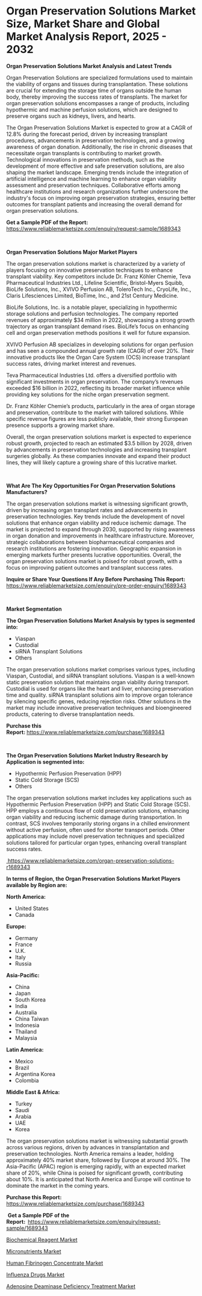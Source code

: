 <p><h1>Organ Preservation Solutions Market Size, Market Share and Global Market Analysis Report, 2025 - 2032</h1></p><p><strong>Organ Preservation Solutions Market Analysis and Latest Trends</strong></p>
<p><p>Organ Preservation Solutions are specialized formulations used to maintain the viability of organs and tissues during transplantation. These solutions are crucial for extending the storage time of organs outside the human body, thereby improving the success rates of transplants. The market for organ preservation solutions encompasses a range of products, including hypothermic and machine perfusion solutions, which are designed to preserve organs such as kidneys, livers, and hearts.</p><p>The Organ Preservation Solutions Market is expected to grow at a CAGR of 12.8% during the forecast period, driven by increasing transplant procedures, advancements in preservation technologies, and a growing awareness of organ donation. Additionally, the rise in chronic diseases that necessitate organ transplants is contributing to market growth. Technological innovations in preservation methods, such as the development of more effective and safe preservation solutions, are also shaping the market landscape. Emerging trends include the integration of artificial intelligence and machine learning to enhance organ viability assessment and preservation techniques. Collaborative efforts among healthcare institutions and research organizations further underscore the industry's focus on improving organ preservation strategies, ensuring better outcomes for transplant patients and increasing the overall demand for organ preservation solutions.</p></p>
<p><strong>Get a Sample PDF of the Report:&nbsp;</strong> <a href="https://www.reliablemarketsize.com/enquiry/request-sample/1689343?utm_campaign=2034&utm_medium=2&utm_source=Github&utm_content=ia&utm_term=08032025&utm_id=organ-preservation-solutions">https://www.reliablemarketsize.com/enquiry/request-sample/1689343</a></p>
<p>&nbsp;</p>
<p><strong>Organ Preservation Solutions Major Market Players</strong></p>
<p><p>The organ preservation solutions market is characterized by a variety of players focusing on innovative preservation techniques to enhance transplant viability. Key competitors include Dr. Franz Köhler Chemie, Teva Pharmaceutical Industries Ltd., Lifeline Scientific, Bristol-Myers Squibb, BioLife Solutions, Inc., XVIVO Perfusion AB, ToleroTech Inc., CryoLife, Inc., Claris Lifesciences Limited, BioTime, Inc., and 21st Century Medicine.</p><p>BioLife Solutions, Inc. is a notable player, specializing in hypothermic storage solutions and perfusion technologies. The company reported revenues of approximately $34 million in 2022, showcasing a strong growth trajectory as organ transplant demand rises. BioLife’s focus on enhancing cell and organ preservation methods positions it well for future expansion.</p><p>XVIVO Perfusion AB specializes in developing solutions for organ perfusion and has seen a compounded annual growth rate (CAGR) of over 20%. Their innovative products like the Organ Care System (OCS) increase transplant success rates, driving market interest and revenues.</p><p>Teva Pharmaceutical Industries Ltd. offers a diversified portfolio with significant investments in organ preservation. The company’s revenues exceeded $16 billion in 2022, reflecting its broader market influence while providing key solutions for the niche organ preservation segment.</p><p>Dr. Franz Köhler Chemie’s products, particularly in the area of organ storage and preservation, contribute to the market with tailored solutions. While specific revenue figures are less publicly available, their strong European presence supports a growing market share.</p><p>Overall, the organ preservation solutions market is expected to experience robust growth, projected to reach an estimated $3.5 billion by 2028, driven by advancements in preservation technologies and increasing transplant surgeries globally. As these companies innovate and expand their product lines, they will likely capture a growing share of this lucrative market.</p></p>
<p>&nbsp;</p>
<p><strong>What Are The Key Opportunities For Organ Preservation Solutions Manufacturers?</strong></p>
<p><p>The organ preservation solutions market is witnessing significant growth, driven by increasing organ transplant rates and advancements in preservation technologies. Key trends include the development of novel solutions that enhance organ viability and reduce ischemic damage. The market is projected to expand through 2030, supported by rising awareness in organ donation and improvements in healthcare infrastructure. Moreover, strategic collaborations between biopharmaceutical companies and research institutions are fostering innovation. Geographic expansion in emerging markets further presents lucrative opportunities. Overall, the organ preservation solutions market is poised for robust growth, with a focus on improving patient outcomes and transplant success rates.</p></p>
<p><strong>Inquire or Share Your Questions If Any Before Purchasing This Report:</strong> <a href="https://www.reliablemarketsize.com/enquiry/pre-order-enquiry/1689343?utm_campaign=2034&utm_medium=2&utm_source=Github&utm_content=ia&utm_term=08032025&utm_id=organ-preservation-solutions">https://www.reliablemarketsize.com/enquiry/pre-order-enquiry/1689343</a></p>
<p>&nbsp;</p>
<p><strong>Market Segmentation</strong></p>
<p><strong>The Organ Preservation Solutions Market Analysis by types is segmented into:</strong></p>
<p><ul><li>Viaspan</li><li>Custodial</li><li>siRNA Transplant Solutions</li><li>Others</li></ul></p>
<p><p>The organ preservation solutions market comprises various types, including Viaspan, Custodial, and siRNA transplant solutions. Viaspan is a well-known static preservation solution that maintains organ viability during transport. Custodial is used for organs like the heart and liver, enhancing preservation time and quality. siRNA transplant solutions aim to improve organ tolerance by silencing specific genes, reducing rejection risks. Other solutions in the market may include innovative preservation techniques and bioengineered products, catering to diverse transplantation needs.</p></p>
<p><strong>Purchase this Report:&nbsp;</strong><a href="https://www.reliablemarketsize.com/purchase/1689343?utm_campaign=2034&utm_medium=2&utm_source=Github&utm_content=ia&utm_term=08032025&utm_id=organ-preservation-solutions">https://www.reliablemarketsize.com/purchase/1689343</a></p>
<p>&nbsp;</p>
<p><strong>The Organ Preservation Solutions Market Industry Research by Application is segmented into:</strong></p>
<p><ul><li>Hypothermic Perfusion Preservation (HPP)</li><li>Static Cold Storage (SCS)</li><li>Others</li></ul></p>
<p><p>The organ preservation solutions market includes key applications such as Hypothermic Perfusion Preservation (HPP) and Static Cold Storage (SCS). HPP employs a continuous flow of cold preservation solutions, enhancing organ viability and reducing ischemic damage during transportation. In contrast, SCS involves temporarily storing organs in a chilled environment without active perfusion, often used for shorter transport periods. Other applications may include novel preservation techniques and specialized solutions tailored for particular organ types, enhancing overall transplant success rates.</p></p>
<p><a href="https://www.reliablemarketsize.com/organ-preservation-solutions-r1689343?utm_campaign=2034&utm_medium=2&utm_source=Github&utm_content=ia&utm_term=08032025&utm_id=organ-preservation-solutions">&nbsp;https://www.reliablemarketsize.com/organ-preservation-solutions-r1689343</a></p>
<p><strong>In terms of Region, the Organ Preservation Solutions Market Players available by Region are:</strong></p>
<p>
    <p> <strong> North America: </strong>
        <ul>
            <li>United States</li>
            <li>Canada</li>
        </ul>
        </p> 
    <p> <strong> Europe: </strong>
        <ul>
            <li>Germany</li>
            <li>France</li>
            <li>U.K.</li>
            <li>Italy</li>
            <li>Russia</li>
        </ul>
        </p> 
    <p> <strong> Asia-Pacific: </strong>
        <ul>
            <li>China</li>
            <li>Japan</li>
            <li>South Korea</li>
            <li>India</li>
            <li>Australia</li>
            <li>China Taiwan</li>
            <li>Indonesia</li>
            <li>Thailand</li>
            <li>Malaysia</li>
        </ul>
        </p> 
    <p> <strong> Latin America: </strong>
        <ul>
            <li>Mexico</li>
            <li>Brazil</li>
            <li>Argentina Korea</li>
            <li>Colombia</li>
        </ul>
        </p> 
    <p> <strong> Middle East & Africa: </strong>
        <ul>
            <li>Turkey</li>
            <li>Saudi</li>
            <li>Arabia</li>
            <li>UAE</li>
            <li>Korea</li>
        </ul>
    </p>
    </p>
<p><p>The organ preservation solutions market is witnessing substantial growth across various regions, driven by advances in transplantation and preservation technologies. North America remains a leader, holding approximately 40% market share, followed by Europe at around 30%. The Asia-Pacific (APAC) region is emerging rapidly, with an expected market share of 20%, while China is poised for significant growth, contributing about 10%. It is anticipated that North America and Europe will continue to dominate the market in the coming years.</p></p>
<p><strong>Purchase this Report: </strong><a href="https://www.reliablemarketsize.com/purchase/1689343?utm_campaign=2034&utm_medium=2&utm_source=Github&utm_content=ia&utm_term=08032025&utm_id=organ-preservation-solutions">https://www.reliablemarketsize.com/purchase/1689343</a></p>
<p>&nbsp;<strong>Get a Sample PDF of the Report:&nbsp;&nbsp;</strong><a href="https://www.reliablemarketsize.com/enquiry/request-sample/1689343?utm_campaign=2034&utm_medium=2&utm_source=Github&utm_content=ia&utm_term=08032025&utm_id=organ-preservation-solutions">https://www.reliablemarketsize.com/enquiry/request-sample/1689343</a></p>
<p><strong></strong></p>
<p><p><a href="https://github.com/amoakuolaopa/Market-Research-Report-List-1/blob/main/biochemical-reagent-market.md?utm_campaign=2034&utm_medium=2&utm_source=Github&utm_content=ia&utm_term=08032025&utm_id=organ-preservation-solutions">Biochemical Reagent Market</a></p><p><a href="https://github.com/ziwersekos/Market-Research-Report-List-1/blob/main/micronutrients-market.md?utm_campaign=2034&utm_medium=2&utm_source=Github&utm_content=ia&utm_term=08032025&utm_id=organ-preservation-solutions">Micronutrients Market</a></p><p><a href="https://github.com/ivvrgibi/Market-Research-Report-List-1/blob/main/human-fibrinogen-concentrate-market.md?utm_campaign=2034&utm_medium=2&utm_source=Github&utm_content=ia&utm_term=08032025&utm_id=organ-preservation-solutions">Human Fibrinogen Concentrate Market</a></p><p><a href="https://github.com/aidelndasse/Market-Research-Report-List-1/blob/main/influenza-drugs-market.md?utm_campaign=2034&utm_medium=2&utm_source=Github&utm_content=ia&utm_term=08032025&utm_id=organ-preservation-solutions">Influenza Drugs Market</a></p><p><a href="https://github.com/tszkintruca/Market-Research-Report-List-1/blob/main/adenosine-deaminase-deficiency-treatment-market.md?utm_campaign=2034&utm_medium=2&utm_source=Github&utm_content=ia&utm_term=08032025&utm_id=organ-preservation-solutions">Adenosine Deaminase Deficiency Treatment Market</a></p></p>